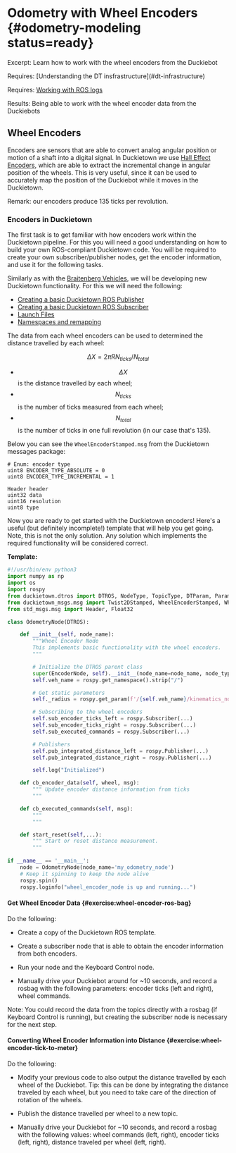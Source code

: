 # Odometry with Wheel Encoders {#odometry-modeling status=ready}

Excerpt: Learn how to work with the wheel encoders from the Duckiebot

<div class='requirements' markdown='1'>
  Requires: [Understanding the DT insfrastructure](#dt-infrastructure)

  Requires: [Working with ROS logs](#ros-logs)

  Results: Being able to work with the wheel encoder data from the Duckiebots
</div>


## Wheel Encoders

Encoders are sensors that are able to convert analog angular position or motion of a shaft into a digital signal. In Duckietown we use [Hall Effect Encoders](https://en.wikipedia.org/wiki/Hall-effect_sensor), which are able to extract the incremental change in angular position of the wheels. This is very useful, since it can be used to accurately map the position of the Duckiebot while it moves in the Duckietown.

Remark: our encoders produce 135 ticks per revolution.

### Encoders in Duckietown

The first task is to get familiar with how encoders work within the Duckietown pipeline. For this you will need a good understanding on how to build your own ROS-compliant Duckietown code. You will be required to create your own subscriber/publisher nodes, get the encoder information, and use it for the following tasks.

Similarly as with the [Braitenberg Vehicles](#exercise:braitenberg-avoiding), we will be developing new Duckietown functionality. For this we will need the following:

- [Creating a basic Duckietown ROS Publisher](#ros-pub-duckiebot)
- [Creating a basic Duckietown ROS Subscriber](#ros-sub-duckiebot)
- [Launch Files](#ros-launch)
- [Namespaces and remapping](#ros-namespace-remap)

The data from each wheel encoders can be used to determined the distance travelled by each wheel:

$$ \Delta X = 2 \pi R {N_{ticks}/N_{total}} $$

  - $$ \Delta X $$ is the distance travelled by each wheel;
  - $$ N_{ticks} $$ is the number of ticks measured from each wheel;
  - $$ N_{total} $$ is the number of ticks in one full revolution (in our case that's 135).

Below you can see the `WheelEncoderStamped.msg` from the Duckietown messages package:

```
# Enum: encoder type
uint8 ENCODER_TYPE_ABSOLUTE = 0
uint8 ENCODER_TYPE_INCREMENTAL = 1

Header header
uint32 data
uint16 resolution
uint8 type
```

Now you are ready to get started with the Duckietown encoders!
Here's a useful (but definitely incomplete!) template that will help you get going. Note, this is not the only solution. Any solution which implements the required functionality will be considered correct. 

__Template:__

```python
#!/usr/bin/env python3
import numpy as np
import os
import rospy
from duckietown.dtros import DTROS, NodeType, TopicType, DTParam, ParamType
from duckietown_msgs.msg import Twist2DStamped, WheelEncoderStamped, WheelsCmdStamped
from std_msgs.msg import Header, Float32

class OdometryNode(DTROS):

    def __init__(self, node_name):
        """Wheel Encoder Node
        This implements basic functionality with the wheel encoders.
        """

        # Initialize the DTROS parent class
        super(EncoderNode, self).__init__(node_name=node_name, node_type=NodeType.PERCEPTION)
        self.veh_name = rospy.get_namespace().strip("/")

        # Get static parameters
        self._radius = rospy.get_param(f'/{self.veh_name}/kinematics_node/radius', 100)

        # Subscribing to the wheel encoders
        self.sub_encoder_ticks_left = rospy.Subscriber(...)
        self.sub_encoder_ticks_right = rospy.Subscriber(...)
        self.sub_executed_commands = rospy.Subscriber(...)

        # Publishers
        self.pub_integrated_distance_left = rospy.Publisher(...)
        self.pub_integrated_distance_right = rospy.Publisher(...)

        self.log("Initialized")

    def cb_encoder_data(self, wheel, msg):
        """ Update encoder distance information from ticks
        """

    def cb_executed_commands(self, msg):
        """ 
        """

    def start_reset(self,...):
        """ Start or reset distance measurement.
        """
        
if __name__ == '__main__':
    node = OdometryNode(node_name='my_odometry_node')
    # Keep it spinning to keep the node alive
    rospy.spin()
    rospy.loginfo("wheel_encoder_node is up and running...")

```
<end/>

#### Get Wheel Encoder Data {#exercise:wheel-encoder-ros-bag}

Do the following:

- Create a copy of the Duckietown ROS template.

- Create a subscriber node that is able to obtain the encoder information from both encoders.

- Run your node and the Keyboard Control node.

- Manually drive your Duckiebot around for ~10 seconds, and record a rosbag with the following parameters: encoder ticks (left and right), wheel commands.

Note: You could record the data from the topics directly with a rosbag (if Keyboard Control is running), but creating the subscriber node is necessary for the next step.  

<end/>

#### Converting Wheel Encoder Information into Distance {#exercise:wheel-encoder-tick-to-meter}

Do the following:

- Modify your previous code to also output the distance travelled by each wheel of the Duckiebot. Tip: this can be done by integrating the distance traveled by each wheel, but you need to take care of the direction of rotation of the wheels.

- Publish the distance travelled per wheel to a new topic.

- Manually drive your Duckiebot for ~10 seconds, and record a rosbag with the following values: wheel commands (left, right), encoder ticks (left, right), distance traveled per wheel (left, right).

<end/>
